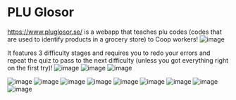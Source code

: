 # PLU Glosor

https://www.pluglosor.se/ is a webapp that teaches plu codes (codes that are used to identify products in a grocery store) to Coop workers!
![image](https://user-images.githubusercontent.com/59232492/207043910-0f9839ac-5a9a-4c87-896f-4caae41ccf7d.png)

It features 3 difficulty stages and requires you to redo your errors and repeat the quiz to pass to the next difficulty (unless you got everything right on the first try)!
![image](https://user-images.githubusercontent.com/59232492/207045080-2f688bb9-c5d3-439c-9f3c-a92816296d7a.png)
![image](https://user-images.githubusercontent.com/59232492/207045168-ac268f9d-2136-4157-8487-546b85600a07.png)
![image](https://user-images.githubusercontent.com/59232492/207045665-e6e24a35-2bfb-44c1-9204-4b8779f2c44a.png)



![image](https://user-images.githubusercontent.com/59232492/207044280-6818954b-a57c-423b-88ec-e1de292428b8.png)
![image](https://user-images.githubusercontent.com/59232492/207044463-e3c5be4e-2750-44b8-bc97-509b96f6d750.png)
![image](https://user-images.githubusercontent.com/59232492/207044530-e7bba622-3101-4964-bc76-82eddbfc19f0.png)
![image](https://user-images.githubusercontent.com/59232492/207044598-d00fb6d7-2fcd-4846-8d43-e06f1a74e8f1.png)
![image](https://user-images.githubusercontent.com/59232492/207044660-d0e24f01-a47e-41d3-b0fb-3b48931cc6e8.png)
![image](https://user-images.githubusercontent.com/59232492/207044696-db68ac12-1ea1-4d36-ad66-9a1a6cf78d3b.png)
![image](https://user-images.githubusercontent.com/59232492/207044767-94f90df2-e70d-42da-bd65-5d264b669e9d.png)
![image](https://user-images.githubusercontent.com/59232492/207044842-93e6cce8-4e4e-4555-842f-c11e15780a06.png)
![image](https://user-images.githubusercontent.com/59232492/207044987-3e1ca79e-8979-4dca-840c-ea6015dceab3.png)
